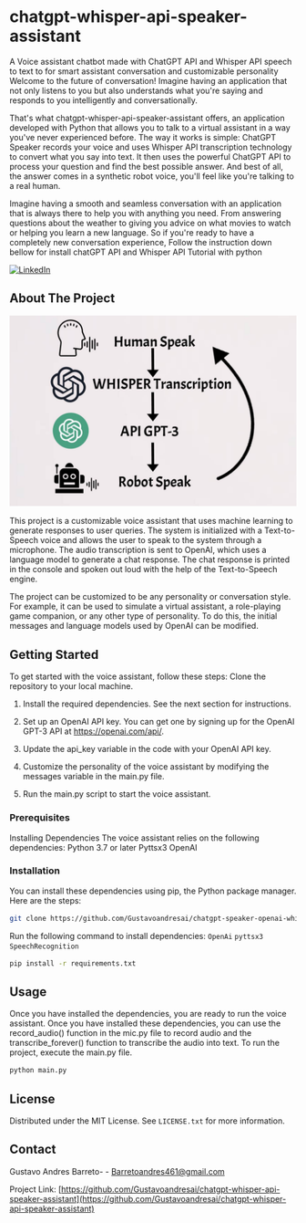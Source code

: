 # chatgpt-whisper-api-speaker-assistant
A Voice assistant chatbot made with ChatGPT API and Whisper API speech to text to for smart assistant conversation and customizable personality
Welcome to the future of conversation! Imagine having an application that not only listens to you but also understands what you're saying and responds to you intelligently and conversationally. 


That's what chatgpt-whisper-api-speaker-assistant offers, an application developed with Python that allows you to talk to a virtual assistant in a way you've never experienced before.
The way it works is simple: ChatGPT Speaker records your voice and uses Whisper API transcription technology to convert what you say into text. It then uses the powerful ChatGPT API to process your question and find the best possible answer. And best of all, the answer comes in a synthetic robot voice, you'll feel like you're talking to a real human.


Imagine having a smooth and seamless conversation with an application that is always there to help you with anything you need. From answering questions about the weather to giving you advice on what movies to watch or helping you learn a new language. 
So if you're ready to have a completely new conversation experience, Follow the instruction down bellow for install chatGPT API and Whisper API Tutorial with python

[![LinkedIn][linkedin-shield]][linkedin-url]


<!-- ABOUT THE PROJECT -->
## About The Project

[![ChatGPT Api flow Screen Shot][product-screenshot]](https://example.com)

This project is a customizable voice assistant that uses machine learning to generate responses to user queries. The system is initialized with a Text-to-Speech voice and allows the user to speak to the system through a microphone. The audio transcription is sent to OpenAI, which uses a language model to generate a chat response. The chat response is printed in the console and spoken out loud with the help of the Text-to-Speech engine.

The project can be customized to be any personality or conversation style. For example, it can be used to simulate a virtual assistant, a role-playing game companion, or any other type of personality. To do this, the initial messages and language models used by OpenAI can be modified.




<!-- GETTING STARTED -->
## Getting Started

To get started with the voice assistant, follow these steps:
Clone the repository to your local machine.

1) Install the required dependencies. See the next section for instructions.

2) Set up an OpenAI API key. You can get one by signing up for the OpenAI GPT-3 API at https://openai.com/api/.

3) Update the api_key variable in the code with your OpenAI API key.

4) Customize the personality of the voice assistant by modifying the messages variable in the main.py file.

5) Run the main.py script to start the voice assistant.

### Prerequisites

Installing Dependencies
The voice assistant relies on the following dependencies:
Python 3.7 or later
Pyttsx3
OpenAI

### Installation

You can install these dependencies using pip, the Python package manager. Here are the steps:
   ```sh
   git clone https://github.com/Gustavoandresai/chatgpt-speaker-openai-whisper.git
   ```
Run the following command to install dependencies:
 `OpenAi` `pyttsx3` `SpeechRecognition`
   ```sh
   pip install -r requirements.txt
   ```




<!-- USAGE EXAMPLES -->
## Usage

Once you have installed the dependencies, you are ready to run the voice assistant.
Once you have installed these dependencies, you can use the record_audio() function in the mic.py file to record audio and the transcribe_forever() function to transcribe the audio into text.
To run the project, execute the main.py file.
   ```sh
   python main.py
   ```




<!-- LICENSE -->
## License

Distributed under the MIT License. See `LICENSE.txt` for more information.



<!-- CONTACT -->
## Contact

Gustavo Andres Barreto- - Barretoandres461@gmail.com

Project Link: [https://github.com/Gustavoandresai/chatgpt-whisper-api-speaker-assistant](https://github.com/Gustavoandresai/chatgpt-whisper-api-speaker-assistant)


<!-- MARKDOWN LINKS & IMAGES -->
<!-- https://www.markdownguide.org/basic-syntax/#reference-style-links -->
[license-url]: https://github.com/Gustavoandresai/chatgpt-whisper-api-speaker-assistant/blob/master/LICENSE.txt
[linkedin-shield]: https://img.shields.io/badge/-LinkedIn-black.svg?style=for-the-badge&logo=linkedin&colorB=555
[linkedin-url]: https://linkedin.com/in/gustavoandresbarreto
[product-screenshot]: portfolio-9.jpg
